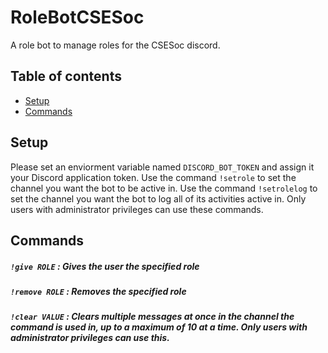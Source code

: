 # RoleBotCSESoc
A role bot to manage roles for the CSESoc discord.
## Table of contents
* [Setup](#setup)
* [Commands](#commands)
	
## Setup
Please set an enviorment variable named `DISCORD_BOT_TOKEN` and assign it your Discord application token.
Use the command ```!setrole``` to set the channel you want the bot to be active in.
Use the command ```!setrolelog``` to set the channel you want the bot to log all of its activities active in.
Only users with administrator privileges can use these commands.

## Commands

##### ```!give ROLE``` : Gives the user the specified role
##### ```!remove ROLE``` : Removes the specified role
##### ```!clear VALUE``` : Clears multiple messages at once in the channel the command is used in, up to a maximum of 10 at a time. Only users with administrator privileges can use this.
